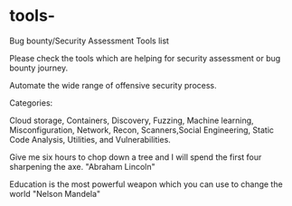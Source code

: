 # tools-

Bug bounty/Security Assessment Tools list

Please check the tools which are helping for security assessment or bug bounty journey.

Automate the wide range of offensive security process.


Categories:

Cloud storage, Containers, Discovery, Fuzzing, Machine learning, Misconfiguration, Network, Recon, Scanners,Social Engineering, Static Code Analysis, Utilities, and Vulnerabilities.


Give me six hours to chop down a tree and I will spend the first four sharpening the axe.
"Abraham Lincoln"

Education is the most powerful weapon which you can use to change the world
"Nelson Mandela"
